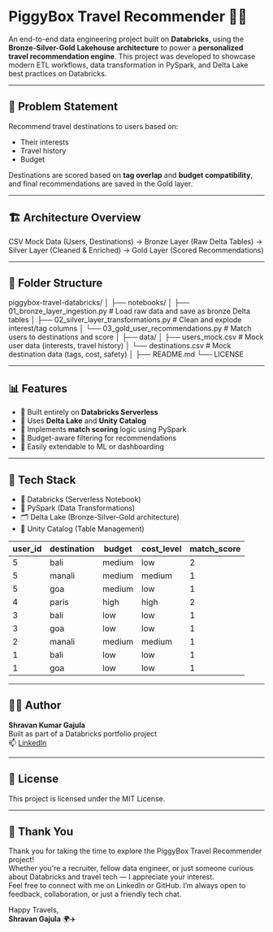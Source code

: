 # PiggyBox Travel Recommender 🧳✨

An end-to-end data engineering project built on **Databricks**, using the **Bronze-Silver-Gold Lakehouse architecture** to power a **personalized travel recommendation engine**. This project was developed to showcase modern ETL workflows, data transformation in PySpark, and Delta Lake best practices on Databricks.

---

## 🧠 Problem Statement

Recommend travel destinations to users based on:
- Their interests
- Travel history
- Budget

Destinations are scored based on **tag overlap** and **budget compatibility**, and final recommendations are saved in the Gold layer.

---

## 🏗️ Architecture Overview

CSV Mock Data (Users, Destinations)
→
Bronze Layer (Raw Delta Tables)
→
Silver Layer (Cleaned & Enriched)
→
Gold Layer (Scored Recommendations)


---

## 📁 Folder Structure

piggybox-travel-databricks/
│
├── notebooks/
│ ├── 01_bronze_layer_ingestion.py # Load raw data and save as bronze Delta tables
│ ├── 02_silver_layer_transformations.py # Clean and explode interest/tag columns
│ └── 03_gold_user_recommendations.py # Match users to destinations and score
│
├── data/
│ ├── users_mock.csv # Mock user data (interests, travel history)
│ └── destinations.csv # Mock destination data (tags, cost, safety)
│
├── README.md
└── LICENSE



---

## 📊 Features

- 🔹 Built entirely on **Databricks Serverless**
- 🔹 Uses **Delta Lake** and **Unity Catalog**
- 🔹 Implements **match scoring** logic using PySpark
- 🔹 Budget-aware filtering for recommendations
- 🔹 Easily extendable to ML or dashboarding

---

## 🔧 Tech Stack

- 🧠 Databricks (Serverless Notebook)
- 🐍 PySpark (Data Transformations)
- 🗂️ Delta Lake (Bronze-Silver-Gold architecture)
- 📘 Unity Catalog (Table Management)

| user\_id | destination | budget | cost\_level | match\_score |
| -------- | ----------- | ------ | ----------- | ------------ |
| 5        | bali        | medium | low         | 2            |
| 5        | manali      | medium | medium      | 1            |
| 5        | goa         | medium | low         | 1            |
| 4        | paris       | high   | high        | 2            |
| 3        | bali        | low    | low         | 1            |
| 3        | goa         | low    | low         | 1            |
| 2        | manali      | medium | medium      | 1            |
| 1        | bali        | low    | low         | 1            |
| 1        | goa         | low    | low         | 1            |

---

## 🙋‍♂️ Author

**Shravan Kumar Gajula**  
Built as part of a Databricks portfolio project  
📫 [LinkedIn](https://www.linkedin.com/in/shravangajula)

---

## 📄 License

This project is licensed under the MIT License.

---

## 🙏 Thank You

Thank you for taking the time to explore the PiggyBox Travel Recommender project!  
Whether you're a recruiter, fellow data engineer, or just someone curious about Databricks and travel tech — I appreciate your interest.  
Feel free to connect with me on LinkedIn or GitHub. I’m always open to feedback, collaboration, or just a friendly tech chat.

Happy Travels,  
**Shravan Gajula** 🌍✈️
